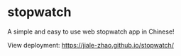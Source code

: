 # stopwatch

A simple and easy to use web stopwatch app in Chinese!

View deployment: https://jiale-zhao.github.io/stopwatch/
